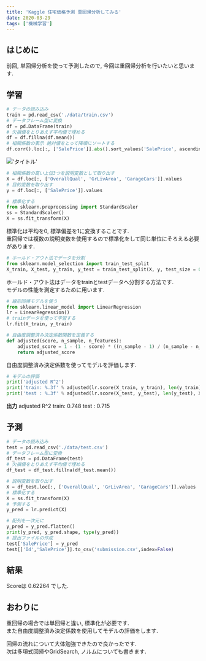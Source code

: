 ```yaml
---
title: 'Kaggle 住宅価格予測 重回帰分析してみる'
date: 2020-03-29
tags: ['機械学習']
---
```


## はじめに
前回, 単回帰分析を使って予測したので, 今回は重回帰分析を行いたいと思います.  

## 学習
```python
# データの読み込み
train = pd.read_csv('./data/train.csv')
# データフレーム型に変換
df = pd.DataFrame(train)
# 欠損値をとりあえず平均値で埋める
df = df.fillna(df.mean())
# 相関係数の表示 絶対値をとって降順にソートする
df.corr().loc[:, ['SalePrice']].abs().sort_values('SalePrice', ascending = False)
```
!['タイトル'](https://i.gyazo.com/8af0812c6722def79d618cd9b573021d.png)

```python
# 相関係数の高い上位3つを説明変数として取り出す
X = df.loc[:, ['OverallQual', 'GrLivArea', 'GarageCars']].values
# 目的変数を取り出す
y = df.loc[:, ['SalePrice']].values
```

```python
# 標準化する
from sklearn.preprocessing import StandardScaler
ss = StandardScaler()
X = ss.fit_transform(X)
```
標準化は平均を0, 標準偏差を1に変換することです.  
重回帰では複数の説明変数を使用するので標準化をして同じ単位にそろえる必要があります.  

```python
# ホールド・アウト法でデータを分割
from sklearn.model_selection import train_test_split
X_train, X_test, y_train, y_test = train_test_split(X, y, test_size = 0.3, random_state = 0)
```
ホールド・アウト法はデータをtrainとtestデータへ分割する方法です.  
モデルの性能を測定するために用います.  

```python
# 線形回帰モデルを使う
from sklearn.linear_model import LinearRegression
lr = LinearRegression()
# trainデータを使って学習する
lr.fit(X_train, y_train)
```

```python
# 自由度調整済み決定係数関数を定義する
def adjusted(score, n_sample, n_features):
    adjusted_score = 1 - (1 - score) * ((n_sample - 1) / (n_sample - n_features - 1))
    return adjusted_score
```
自由度調整済み決定係数を使ってモデルを評価します.  

```python
# モデルの評価
print('adjusted R^2')
print('train: %.3f' % adjusted(lr.score(X_train, y_train), len(y_train),X_train.shape[1]))
print('test : %.3f' % adjusted(lr.score(X_test, y_test), len(y_test), X_test.shape[1]))
```
**出力**
adjusted R^2
train: 0.748
test : 0.715

## 予測
```python
# データの読み込み
test = pd.read_csv('./data/test.csv')
# データフレーム型に変換
df_test = pd.DataFrame(test)
# 欠損値をとりあえず平均値で埋める
df_test = df_test.fillna(df_test.mean())
```

```python
# 説明変数を取り出す
X = df_test.loc[:, ['OverallQual', 'GrLivArea', 'GarageCars']].values
# 標準化する
X = ss.fit_transform(X)
# 予測する
y_pred = lr.predict(X)
```

```python
# 配列を一次元に
y_pred = y_pred.flatten()
print(y_pred, y_pred.shape, type(y_pred))
# 提出ファイルの作成
test['SalePrice'] = y_pred
test[['Id','SalePrice']].to_csv('submission.csv',index=False)
```

## 結果
Scoreは 0.62264 でした.  

## おわりに
重回帰の場合では単回帰と違い, 標準化が必要です.  
また自由度調整済み決定係数を使用してモデルの評価をします.  

回帰の流れについて大体勉強できたので良かったです.  
次は多項式回帰やGridSearch, ノルムについても書きます.  